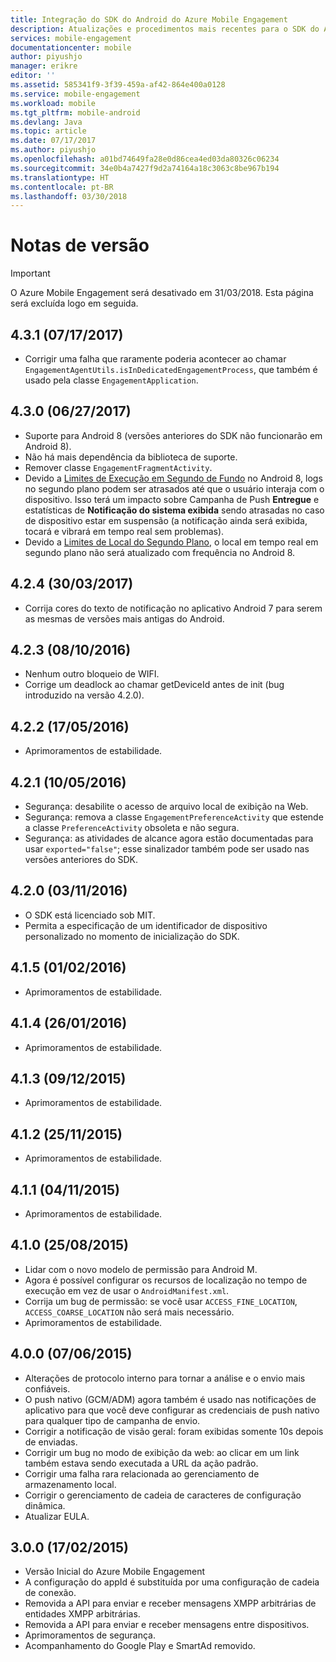 ```yaml
---
title: Integração do SDK do Android do Azure Mobile Engagement
description: Atualizações e procedimentos mais recentes para o SDK do Android do Azure Mobile Engagement
services: mobile-engagement
documentationcenter: mobile
author: piyushjo
manager: erikre
editor: ''
ms.assetid: 585341f9-3f39-459a-af42-864e400a0128
ms.service: mobile-engagement
ms.workload: mobile
ms.tgt_pltfrm: mobile-android
ms.devlang: Java
ms.topic: article
ms.date: 07/17/2017
ms.author: piyushjo
ms.openlocfilehash: a01bd74649fa28e0d86cea4ed03da80326c06234
ms.sourcegitcommit: 34e0b4a7427f9d2a74164a18c3063c8be967b194
ms.translationtype: HT
ms.contentlocale: pt-BR
ms.lasthandoff: 03/30/2018
---
```

# <a name="release-notes"></a>Notas de versão
> [!IMPORTANT]
> O Azure Mobile Engagement será desativado em 31/03/2018. Esta página será excluída logo em seguida.
> 


## <a name="431-07172017"></a>4.3.1 (07/17/2017)
* Corrigir uma falha que raramente poderia acontecer ao chamar `EngagementAgentUtils.isInDedicatedEngagementProcess`, que também é usado pela classe `EngagementApplication`.

## <a name="430-06272017"></a>4.3.0 (06/27/2017)
* Suporte para Android 8 (versões anteriores do SDK não funcionarão em Android 8).
* Não há mais dependência da biblioteca de suporte.
* Remover classe `EngagementFragmentActivity`.
* Devido a [Limites de Execução em Segundo de Fundo](https://developer.android.com/preview/features/background.html) no Android 8, logs no segundo plano podem ser atrasados até que o usuário interaja com o dispositivo. Isso terá um impacto sobre Campanha de Push **Entregue** e estatísticas de **Notificação do sistema exibida** sendo atrasadas no caso de dispositivo estar em suspensão (a notificação ainda será exibida, tocará e vibrará em tempo real sem problemas).
* Devido a [Limites de Local do Segundo Plano](https://developer.android.com/preview/features/background-location-limits.html), o local em tempo real em segundo plano não será atualizado com frequência no Android 8.

## <a name="424-03302017"></a>4.2.4 (30/03/2017)
* Corrija cores do texto de notificação no aplicativo Android 7 para serem as mesmas de versões mais antigas do Android.

## <a name="423-08102016"></a>4.2.3 (08/10/2016)
* Nenhum outro bloqueio de WIFI.
* Corrige um deadlock ao chamar getDeviceId antes de init (bug introduzido na versão 4.2.0).

## <a name="422-05172016"></a>4.2.2 (17/05/2016)
* Aprimoramentos de estabilidade.

## <a name="421-05102016"></a>4.2.1 (10/05/2016)
* Segurança: desabilite o acesso de arquivo local de exibição na Web.
* Segurança: remova a classe `EngagementPreferenceActivity` que estende a classe `PreferenceActivity` obsoleta e não segura.
* Segurança: as atividades de alcance agora estão documentadas para usar `exported="false"`; esse sinalizador também pode ser usado nas versões anteriores do SDK.

## <a name="420-03112016"></a>4.2.0 (03/11/2016)
* O SDK está licenciado sob MIT.
* Permita a especificação de um identificador de dispositivo personalizado no momento de inicialização do SDK.

## <a name="415-02012016"></a>4.1.5 (01/02/2016)
* Aprimoramentos de estabilidade.

## <a name="414-01262016"></a>4.1.4 (26/01/2016)
* Aprimoramentos de estabilidade.

## <a name="413-1292015"></a>4.1.3 (09/12/2015)
* Aprimoramentos de estabilidade.

## <a name="412-11252015"></a>4.1.2 (25/11/2015)
* Aprimoramentos de estabilidade.

## <a name="411-11042015"></a>4.1.1 (04/11/2015)
* Aprimoramentos de estabilidade.

## <a name="410-08252015"></a>4.1.0 (25/08/2015)
* Lidar com o novo modelo de permissão para Android M.
* Agora é possível configurar os recursos de localização no tempo de execução em vez de usar o `AndroidManifest.xml`.
* Corrija um bug de permissão: se você usar `ACCESS_FINE_LOCATION`, `ACCESS_COARSE_LOCATION` não será mais necessário.
* Aprimoramentos de estabilidade.

## <a name="400-07062015"></a>4.0.0 (07/06/2015)
* Alterações de protocolo interno para tornar a análise e o envio mais confiáveis.
* O push nativo (GCM/ADM) agora também é usado nas notificações de aplicativo para que você deve configurar as credenciais de push nativo para qualquer tipo de campanha de envio.
* Corrigir a notificação de visão geral: foram exibidas somente 10s depois de enviadas.
* Corrigir um bug no modo de exibição da web: ao clicar em um link também estava sendo executada a URL da ação padrão.
* Corrigir uma falha rara relacionada ao gerenciamento de armazenamento local.
* Corrigir o gerenciamento de cadeia de caracteres de configuração dinâmica.
* Atualizar EULA.

## <a name="300-02172015"></a>3.0.0 (17/02/2015)
* Versão Inicial do Azure Mobile Engagement
* A configuração do appId é substituída por uma configuração de cadeia de conexão.
* Removida a API para enviar e receber mensagens XMPP arbitrárias de entidades XMPP arbitrárias.
* Removida a API para enviar e receber mensagens entre dispositivos.
* Aprimoramentos de segurança.
* Acompanhamento do Google Play e SmartAd removido.


